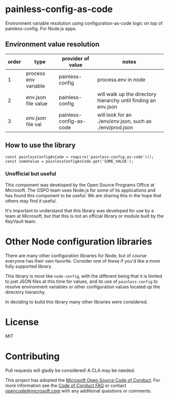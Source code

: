 # painless-config-as-code

Environment variable resolution using configuration-as-code logic on top of painless-config. For Node.js apps.

## Environment value resolution

order        | type                 | provider of value       | notes
------------ | -------------------- | ----------------------- | ----------
1            | process env variable | painless-config         | process.env in node
2            | env.json file value  | painless-config         | will walk up the directory hierarchy until finding an env.json
3            | _env_.json file val  | painless-config-as-code | will look for an ./env/_env_.json, such as ./env/prod.json

## How to use the library

```
const painlessConfigAsCode = require('painless-config-as-code')();
const someValue = painlessConfigAsCode.get('SOME_VALUE');
```

### Unofficial but useful

This component was developed by the Open Source Programs Office at Microsoft. The OSPO team
uses Node.js for some of its applications and has found this component to be useful. We are
sharing this in the hope that others may find it useful.

It's important to understand that this library was developed for use by a team at Microsoft, but
that this is not an official library or module built by the KeyVault team.

# Other Node configuration libraries

There are many other configuration libraries for Node, but of course everyone
has their own favorite. Consider one of these if you'd like a more fully supported
library.

This library is most like `node-config`, with the different being that it is
limited to just JSON files at this time for values, and its use of `painless-config`
to resolve environment variables or other configuration values located up the
directory hierarchy.

In deciding to build this library many other libraries were considered.

# License

MIT

# Contributing

Pull requests will gladly be considered! A CLA may be needed.

This project has adopted the [Microsoft Open Source Code of
Conduct](https://opensource.microsoft.com/codeofconduct/).
For more information see the [Code of Conduct
FAQ](https://opensource.microsoft.com/codeofconduct/faq/) or
contact [opencode@microsoft.com](mailto:opencode@microsoft.com)
with any additional questions or comments.
